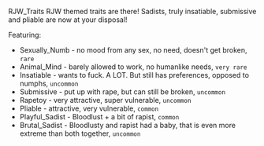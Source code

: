 RJW_Traits
RJW themed traits are there! Sadists, truly insatiable, submissive and pliable are now at your disposal!

Featuring:
* Sexually_Numb - no mood from any sex, no need, doesn't get broken, `rare`
* Animal_Mind - barely allowed to work, no humanlike needs, `very rare`
* Insatiable - wants to fuck. A LOT. But still has preferences, opposed to numphs, `uncommon`
* Submissive - put up with rape, but can still be broken, `uncommon`
* Rapetoy - very attractive, super vulnerable, `uncommon`
* Pliable - attractive, very vulnerable, `common`
* Playful_Sadist - Bloodlust + a bit of rapist, `common`
* Brutal_Sadist - Bloodlusty and rapist had a baby, that is even more extreme than both together, `uncommon`
